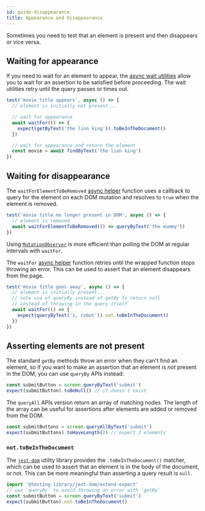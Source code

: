 ```yaml
---
id: guide-disappearance
title: Appearance and Disappearance
---
```


Sometimes you need to test that an element is present and then disappears or
vice versa.

## Waiting for appearance

If you need to wait for an element to appear, the [async wait
utilities][async-api] allow you to wait for an assertion to be satisfied before
proceeding. The wait utilities retry until the query passes or times out.

```jsx
test('movie title appears', async () => {
  // element is initially not present...

  // wait for appearance
  await waitFor(() => {
    expect(getByText('the lion king')).toBeInTheDocument()
  })

  // wait for appearance and return the element
  const movie = await findByText('the lion king')
})
```

## Waiting for disappearance

The `waitForElementToBeRemoved` [async helper][async-api] function uses a
callback to query for the element on each DOM mutation and resolves to `true`
when the element is removed.

```jsx
test('movie title no longer present in DOM', async () => {
  // element is removed
  await waitForElementToBeRemoved(() => queryByText('the mummy'))
})
```

Using
[`MutationObserver`](https://developer.mozilla.org/en-US/docs/Web/API/MutationObserver)
is more efficient than polling the DOM at regular intervals with `waitFor`.

The `waitFor` [async helper][async-api] function retries until the wrapped function
stops throwing an error. This can be used to assert that an element disappears
from the page.

```jsx
test('movie title goes away', async () => {
  // element is initially present...
  // note use of queryBy instead of getBy to return null
  // instead of throwing in the query itself
  await waitFor(() => {
    expect(queryByText('i, robot')).not.toBeInTheDocument()
  })
})
```

## Asserting elements are not present

The standard `getBy` methods throw an error when they can't find an element, so
if you want to make an assertion that an element is _not_ present in the DOM,
you can use `queryBy` APIs instead:

```javascript
const submitButton = screen.queryByText('submit')
expect(submitButton).toBeNull() // it doesn't exist
```

The `queryAll` APIs version return an array of matching nodes. The length of the
array can be useful for assertions after elements are added or removed from the
DOM.

```javascript
const submitButtons = screen.queryAllByText('submit')
expect(submitButtons).toHaveLength(2) // expect 2 elements
```

### `not.toBeInTheDocument`

The [`jest-dom`](ecosystem-jest-dom.md) utility library provides the
`.toBeInTheDocument()` matcher, which can be used to assert that an element is
in the body of the document, or not. This can be more meaningful than asserting
a query result is `null`.

```javascript
import '@testing-library/jest-dom/extend-expect'
// use `queryBy` to avoid throwing an error with `getBy`
const submitButton = screen.queryByText('submit')
expect(submitButton).not.toBeInTheDocument()
```

[async-api]: dom-testing-library/api-async.md
